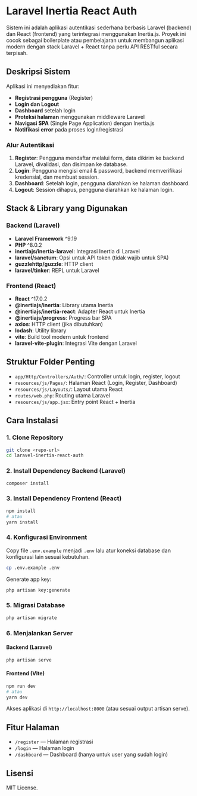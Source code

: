 # Laravel Inertia React Auth

Sistem ini adalah aplikasi autentikasi sederhana berbasis Laravel (backend) dan React (frontend) yang terintegrasi menggunakan Inertia.js. Proyek ini cocok sebagai boilerplate atau pembelajaran untuk membangun aplikasi modern dengan stack Laravel + React tanpa perlu API RESTful secara terpisah.

## Deskripsi Sistem

Aplikasi ini menyediakan fitur:

-   **Registrasi pengguna** (Register)
-   **Login dan Logout**
-   **Dashboard** setelah login
-   **Proteksi halaman** menggunakan middleware Laravel
-   **Navigasi SPA** (Single Page Application) dengan Inertia.js
-   **Notifikasi error** pada proses login/registrasi

### Alur Autentikasi

1. **Register**: Pengguna mendaftar melalui form, data dikirim ke backend Laravel, divalidasi, dan disimpan ke database.
2. **Login**: Pengguna mengisi email & password, backend memverifikasi kredensial, dan membuat session.
3. **Dashboard**: Setelah login, pengguna diarahkan ke halaman dashboard.
4. **Logout**: Session dihapus, pengguna diarahkan ke halaman login.

## Stack & Library yang Digunakan

### Backend (Laravel)

-   **Laravel Framework** ^9.19
-   **PHP** ^8.0.2
-   **inertiajs/inertia-laravel**: Integrasi Inertia di Laravel
-   **laravel/sanctum**: Opsi untuk API token (tidak wajib untuk SPA)
-   **guzzlehttp/guzzle**: HTTP client
-   **laravel/tinker**: REPL untuk Laravel

### Frontend (React)

-   **React** ^17.0.2
-   **@inertiajs/inertia**: Library utama Inertia
-   **@inertiajs/inertia-react**: Adapter React untuk Inertia
-   **@inertiajs/progress**: Progress bar SPA
-   **axios**: HTTP client (jika dibutuhkan)
-   **lodash**: Utility library
-   **vite**: Build tool modern untuk frontend
-   **laravel-vite-plugin**: Integrasi Vite dengan Laravel

## Struktur Folder Penting

-   `app/Http/Controllers/Auth/`: Controller untuk login, register, logout
-   `resources/js/Pages/`: Halaman React (Login, Register, Dashboard)
-   `resources/js/Layouts/`: Layout utama React
-   `routes/web.php`: Routing utama Laravel
-   `resources/js/app.jsx`: Entry point React + Inertia

## Cara Instalasi

### 1. Clone Repository

```bash
git clone <repo-url>
cd laravel-inertia-react-auth
```

### 2. Install Dependency Backend (Laravel)

```bash
composer install
```

### 3. Install Dependency Frontend (React)

```bash
npm install
# atau
yarn install
```

### 4. Konfigurasi Environment

Copy file `.env.example` menjadi `.env` lalu atur koneksi database dan konfigurasi lain sesuai kebutuhan.

```bash
cp .env.example .env
```

Generate app key:

```bash
php artisan key:generate
```

### 5. Migrasi Database

```bash
php artisan migrate
```

### 6. Menjalankan Server

#### Backend (Laravel)

```bash
php artisan serve
```

#### Frontend (Vite)

```bash
npm run dev
# atau
yarn dev
```

Akses aplikasi di `http://localhost:8000` (atau sesuai output artisan serve).

## Fitur Halaman

-   `/register` — Halaman registrasi
-   `/login` — Halaman login
-   `/dashboard` — Dashboard (hanya untuk user yang sudah login)

## Lisensi

MIT License.
